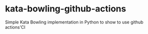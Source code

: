 # kata-bowling-github-actions
Simple Kata Bowling implementation in Python to show to use github actions'CI
